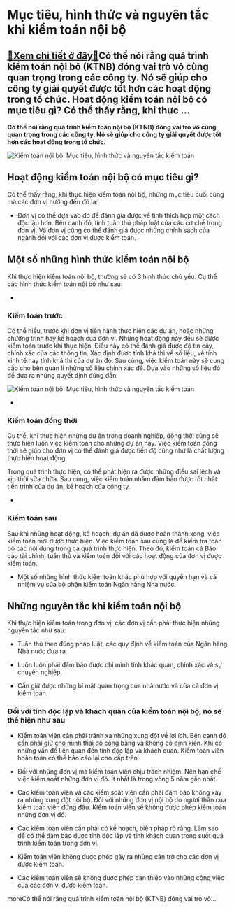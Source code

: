 Mục tiêu, hình thức và nguyên tắc khi kiểm toán nội bộ
======================================================

[:gift:Xem chi tiết ở đây:gift:](https://hddtvn.com/muc-tieu-hinh-thuc-va-nguyen-tac-khi-kiem-toan-noi-bo/)Có thể nói rằng quá trình kiểm toán nội bộ (KTNB) đóng vai trò vô cùng quan trọng trong các công ty. Nó sẽ giúp cho công ty giải quyết được tốt hơn các hoạt động trong tổ chức. Hoạt động kiểm toán nội bộ có mục tiêu gì? Có thể thấy rằng, khi thực …
--------------------------------------------------------------------------------------------------------------------------------------------------------------------------------------------------------------------------------------------------------

**Có thể nói rằng quá trình kiểm toán nội bộ (KTNB) đóng vai trò vô cùng quan trọng trong các công ty. Nó sẽ giúp cho công ty giải quyết được tốt hơn các hoạt động trong tổ chức.**


![Kiểm toán nội bộ: Mục tiêu, hình thức và nguyên tắc kiểm toán](https://hddtvn.com/wp-content/uploads/2021/01/cac-nguyen-tac-hoat-dong-cua-kiem-toan-noi-bo-2.jpg)


Hoạt động kiểm toán nội bộ có mục tiêu gì?
------------------------------------------


Có thể thấy rằng, khi thực hiện kiểm toán nội bộ, những mục tiêu cuối cùng mà các đơn vị hướng đến đó là:




* Đơn vị có thể dựa vào đó để đánh giá được về tính thích hợp một cách độc lập hơn. Bên cạnh đó, tính tuân thủ pháp luật của các cơ chế trong đơn vị. Và đơn vị cũng có thể đánh giá được những chính sách của ngành đối với các đơn vị được kiểm toán.



Một số những hình thức kiểm toán nội bộ
---------------------------------------


Khi thực hiện kiểm toán nội bộ, thường sẽ có 3 hình thức chủ yếu. Cụ thể các hình thức kiểm toán nội bộ như sau:




* 
### Kiểm toán trước






Có thể hiểu, trước khi đơn vị tiến hành thực hiện các dự án, hoặc những chương trình hay kế hoạch của đơn vị. Những hoạt động này đều sẽ được kiểm toán trước khi thực hiện. Điều này có thể đánh giá được độ tin cậy, chính xác của các thông tin. Xác định được tính khả thi về số liệu, về tính kinh tế hay tính khả thi của dự án đó. Sau cùng, việc kiểm toán này sẽ cung cấp cho bên quản lí những số liệu chính xác để. Dựa vào những số liệu đó để đưa ra những quyết định đúng đắn.


![Kiểm toán nội bộ: Mục tiêu, hình thức và nguyên tắc kiểm toán](https://hddtvn.com/wp-content/uploads/2021/01/cac-nguyen-tac-hoat-dong-cua-kiem-toan-noi-bo-1.jpg)




* 
### Kiểm toán đồng thời






Cụ thể, khi thực hiện những dự án trong doanh nghiệp, đồng thời cũng sẽ thực hiện luôn việc kiểm toán cho những dự án này. Việc kiểm toán đồng thời sẽ giúo cho đơn vị có thể đánh giá được tiến độ cũng như là chất lượng thực hiện hoạt động.


Trong quá trình thực hiện, có thể phát hiện ra được những điều sai lệch và kịp thời sửa chữa. Sau cùng, việc kiếm toán nhằm đảm bảo được tốt nhất tiến trình của dự án, kế hoạch của công ty.




* 
### Kiểm toán sau






Sau khi những hoạt động, kế hoạch, dự án đã được hoàn thành xong, việc kiểm toán mới được thực hiện. Việc kiểm toán sau cùng là để kiểm tra toàn bộ các nội dung trong cả quá trình thực hiện. Theo đó, kiểm toán cả Báo cáo tài chính, tuân thủ và kiểm toán đối với các hoạt động của đơn vị được kiểm toán.




* Một số những hình thức kiểm toán khác phù hợp với quyền hạn và cả nhiệm vụ của bộ phận kiểm toán Ngân hàng Nhà nước.



Những nguyên tắc khi kiểm toán nội bộ
-------------------------------------


Khi thực hiện kiểm toán trong đơn vị, các đơn vị cần phải thực hiện những nguyên tắc như sau:




* Tuân thủ theo đúng pháp luật, các quy định về kiểm toán của Ngân hàng Nhà nước đưa ra.

* Luôn luôn phải đảm bảo được chi mình tính khác quan, chính xác và sự chuyên nghiệp.

* Cần giữ được những bí mật quan trọng của nhà nước và của cả đơn vị kiểm toán.



### Đối với tính độc lập và khách quan của kiểm toán nội bộ, nó sẽ thể hiện như sau




* Kiểm toán viên cần phải tránh xa những xung đột về lợi ích. Bên cạnh đó cần phải giữ cho mình thái độ công bằng và không có định kiến. Khi có những vấn đề liên quan đến tính độc lập và khách quan. Kiểm toán viên hoàn toàn có thể báo cáo lại cho cấp trên.

* Đối với những đơn vị mà kiểm toán viên chịu trách nhiệm. Nên hạn chế việc kiểm soát những đơn vị đó. Ít nhất là trong vòng 5 năm gần nhất.

* Các kiểm toán viên và các kiểm soát viên cần phải đảm bảo không xảy ra những xung đột nội bộ. Đối với những đơn vị nội bộ do người thân của kiểm toán viên đứng đầu. Kiểm toán viên sẽ không được phép kiểm toán những đơn vị đó.

* Các kiểm toán viên cần phải có kế hoạch, biện pháp rõ ràng. Làm sao để có thể đảm bảo được tính độc lập và tính khách quan trong suốt quá trình kiểm toán trong đơn vị.

* Kiểm toán viên không được phép gây ra những cản trở cho các đơn vị được kiểm toán.

* Các kiểm toán viên sẽ không được phép can thiệp vào những công việc của các đơn vị được kiểm toán.



moreCó thể nói rằng quá trình kiểm toán nội bộ (KTNB) đóng vai trò vô…

